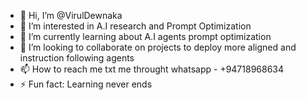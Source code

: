 - 👋 Hi, I’m @VirulDewnaka
- 👀 I’m interested in A.I research and Prompt Optimization
- 🌱 I’m currently learning about A.I agents prompt optimization
- 💞️ I’m looking to collaborate on projects to deploy more aligned and instruction following agents
- 📫 How to reach me txt me throught whatsapp - +94718968634
- ⚡ Fun fact: Learning never ends 

<!---
VirulDewnaka/VirulDewnaka is a ✨ special ✨ repository because its `README.md` (this file) appears on your GitHub profile.
You can click the Preview link to take a look at your changes.
--->
